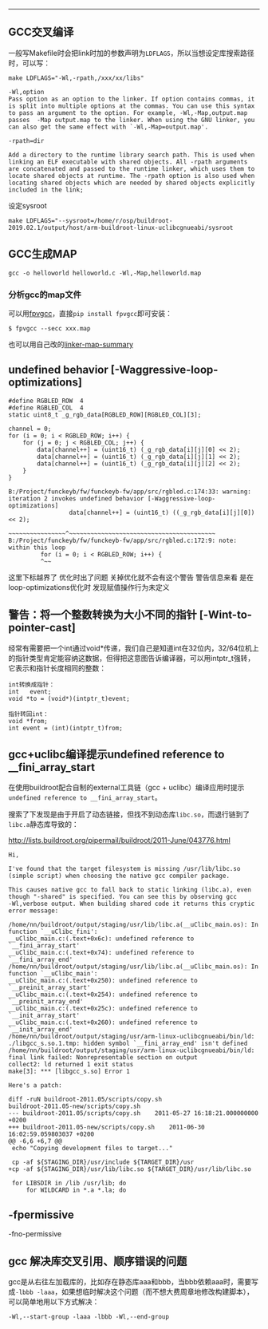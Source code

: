 ---

## GCC交叉编译

一般写Makefile时会把link时加的参数声明为`LDFLAGS`，所以当想设定库搜索路径时，可以写：

```
make LDFLAGS="-Wl,-rpath,/xxx/xx/libs"
```

```
-Wl,option
Pass option as an option to the linker. If option contains commas, it is split into multiple options at the commas. You can use this syntax to pass an argument to the option. For example, -Wl,-Map,output.map passes  -Map output.map to the linker. When using the GNU linker, you can also get the same effect with `-Wl,-Map=output.map'.

-rpath=dir

Add a directory to the runtime library search path. This is used when linking an ELF executable with shared objects. All -rpath arguments are concatenated and passed to the runtime linker, which uses them to locate shared objects at runtime. The -rpath option is also used when locating shared objects which are needed by shared objects explicitly included in the link;
```

设定sysroot

```
make LDFLAGS="--sysroot=/home/r/osp/buildroot-2019.02.1/output/host/arm-buildroot-linux-uclibcgnueabi/sysroot
```

## GCC生成MAP

```
gcc -o helloworld helloworld.c -Wl,-Map,helloworld.map
```

### 分析gcc的map文件

可以用[fpvgcc](https://github.com/ebs-universe/fpv-gcc)，直接`pip install fpvgcc`即可安装：

```
$ fpvgcc --secc xxx.map
```

也可以用自己改的[linker-map-summary](https://github.com/noodlefighter/linker-map-summary)

## undefined behavior [-Waggressive-loop-optimizations]

```
#define RGBLED_ROW  4
#define RGBLED_COL  4
static uint8_t _g_rgb_data[RGBLED_ROW][RGBLED_COL][3];
```
```
channel = 0;
for (i = 0; i < RGBLED_ROW; i++) {
    for (j = 0; j < RGBLED_COL; j++) {
        data[channel++] = (uint16_t) (_g_rgb_data[i][j][0] << 2);
        data[channel++] = (uint16_t) (_g_rgb_data[i][j][1] << 2);
        data[channel++] = (uint16_t) (_g_rgb_data[i][j][2] << 2);
    }
}
```

```
B:/Project/funckeyb/fw/funckeyb-fw/app/src/rgbled.c:174:33: warning: iteration 2 invokes undefined behavior [-Waggressive-loop-optimizations]
                 data[channel++] = (uint16_t) ((_g_rgb_data[i][j][0]) << 2);
                 ~~~~~~~~~~~~~~~~^~~~~~~~~~~~~~~~~~~~~~~~~~~~~~~~~~~~~~~~~~
B:/Project/funckeyb/fw/funckeyb-fw/app/src/rgbled.c:172:9: note: within this loop
         for (i = 0; i < RGBLED_ROW; i++) {
         ^~~

```

这里下标越界了 优化时出了问题 关掉优化就不会有这个警告
警告信息来看 是在loop-optimizations优化时 发现赋值操作行为未定义



## 警告：将一个整数转换为大小不同的指针 [-Wint-to-pointer-cast]

经常有需要把一个int通过void*传递，我们自己是知道int在32位内，32/64位机上的指针类型肯定能容纳这数据，但得把这意图告诉编译器，可以用intptr_t强转，它表示和指针长度相同的整数：

```
int转换成指针：
int   event;
void *to = (void*)(intptr_t)event;

指针转回int：
void *from;
int event = (int)(intptr_t)from;
```



## gcc+uclibc编译提示undefined reference to __fini_array_start

在使用buildroot配合自制的external工具链（gcc + uclibc）编译应用时提示`undefined reference to __fini_array_start`。

搜索了下发现是由于开启了动态链接，但找不到动态库`libc.so`，而退行链到了`libc.a`静态库导致的：

http://lists.buildroot.org/pipermail/buildroot/2011-June/043776.html

```none
Hi,

I've found that the target filesystem is missing /usr/lib/libc.so
(simple script) when choosing the native gcc compiler package.

This causes native gcc to fall back to static linking (libc.a), even
though "-shared" is specified. You can see this by observing gcc
-Wl,verbose output. When building shared code it returns this cryptic
error message:

/home/nn/buildroot/output/staging/usr/lib/libc.a(__uClibc_main.os): In
function `__uClibc_fini':
__uClibc_main.c:(.text+0x6c): undefined reference to `__fini_array_start'
__uClibc_main.c:(.text+0x74): undefined reference to `__fini_array_end'
/home/nn/buildroot/output/staging/usr/lib/libc.a(__uClibc_main.os): In
function `__uClibc_main':
__uClibc_main.c:(.text+0x250): undefined reference to
`__preinit_array_start'
__uClibc_main.c:(.text+0x254): undefined reference to `__preinit_array_end'
__uClibc_main.c:(.text+0x25c): undefined reference to `__init_array_start'
__uClibc_main.c:(.text+0x260): undefined reference to `__init_array_end'
/home/nn/buildroot/output/staging/usr/arm-linux-uclibcgnueabi/bin/ld:
./libgcc_s.so.1.tmp: hidden symbol `__fini_array_end' isn't defined
/home/nn/buildroot/output/staging/usr/arm-linux-uclibcgnueabi/bin/ld:
final link failed: Nonrepresentable section on output
collect2: ld returned 1 exit status
make[3]: *** [libgcc_s.so] Error 1

Here's a patch:

diff -ruN buildroot-2011.05/scripts/copy.sh
buildroot-2011.05-new/scripts/copy.sh
--- buildroot-2011.05/scripts/copy.sh    2011-05-27 16:18:21.000000000 +0200
+++ buildroot-2011.05-new/scripts/copy.sh    2011-06-30 16:02:59.059803037 +0200
@@ -6,6 +6,7 @@
 echo "Copying development files to target..."

 cp -af ${STAGING_DIR}/usr/include ${TARGET_DIR}/usr
+cp -af ${STAGING_DIR}/usr/lib/libc.so ${TARGET_DIR}/usr/lib/libc.so

 for LIBSDIR in /lib /usr/lib; do
     for WILDCARD in *.a *.la; do
```



## -fpermissive

-fno-permissive



## gcc 解决库交叉引用、顺序错误的问题

gcc是从右往左加载库的，比如存在静态库aaa和bbb，当bbb依赖aaa时，需要写成`-lbbb -laaa`，如果想临时解决这个问题（而不想大费周章地修改构建脚本），可以简单地用以下方式解决：

```
-Wl,--start-group -laaa -lbbb -Wl,--end-group
```

